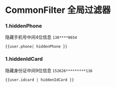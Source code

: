 # CommonFilter 全局过滤器

### 1.hiddenPhone
隐藏手机号中间4位信息 `138****0654`
```vue
{{user.phone| hiddenPhone }}
```

### 1.hiddenIdCard
隐藏身份证中间9位信息 `152626*********116`
```vue
{{user.idcard | hiddenIdCard }}
```